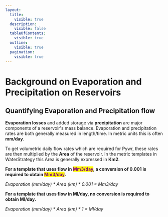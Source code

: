 ```yaml
---
layout:
  title:
    visible: true
  description:
    visible: false
  tableOfContents:
    visible: true
  outline:
    visible: true
  pagination:
    visible: true
---
```


# Background on Evaporation and Precipitation on Reservoirs

## Quantifying Evaporation and Precipitation flow <a href="#quantifying-evaporation-and-precipitation-flow" id="quantifying-evaporation-and-precipitation-flow"></a>

**Evaporation losses** and added storage via **precipitation** are major components of a reservoir's mass balance. Evaporation and precipitation rates are both generally measured in length/time. In metric units this is often **mm/day**.

To get volumetric daily flow rates which are required for Pywr, these rates are then multiplied by the **Area** of the reservoir. In the metric templates in WaterStrategy this Area is generally expressed in **Km2**.

**For a template that uses flow in **<mark style="color:purple;">**Mm3/day**</mark>**, a conversion of 0.001 is required to obtain **<mark style="color:purple;">**Mm3/day**</mark>**.**

_Evaporation (mm/day) \* Area (km) \* 0.001 = Mm3/day_

**For a template that uses flow in Ml/day, no conversion is required to obtain Ml/day.**

_Evaporation (mm/day) \* Area (km) \* 1 = Ml/day_

